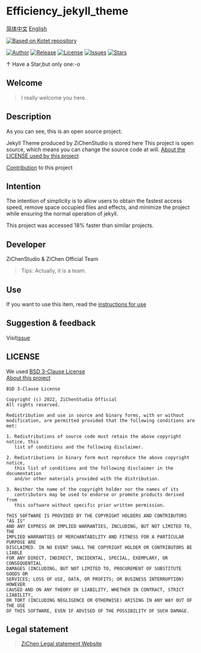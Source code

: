 # Efficiency_jekyll_theme
[简体中文](../README.md "README.md") [English](README.en.md "README.en.md")

[![Based on Kotet repository](https://img.shields.io/badge/Based%20on-Kotet%20repository-66ccff.svg?style=flat-square)](https://github.com/kotet/ultralight)

[![Author](https://img.shields.io/badge/Author-ZiChenStudio-39c5bb.svg?style=flat-square)](https://github.com/ZiChenStudio)
[![Release](https://img.shields.io/github/release/ZiChenStudio/Efficiency_jekyll_theme.svg?style=flat-square)](https://github.com/ZiChenStudio/Efficiency_jekyll_theme/releases)
[![License](https://img.shields.io/github/license/ZiChenStudio/Efficiency_jekyll_theme.svg?style=flat-square)](https://github.com/ZiChenStudio/Efficiency_jekyll_theme/blob/master/LICENSE)
[![Issues](https://img.shields.io/github/issues/ZiChenStudio/Efficiency_jekyll_theme.svg?style=flat-square)](https://github.com/ZiChenStudio/Efficiency_jekyll_theme/issues)
[![Stars](https://img.shields.io/github/stars/ZiChenStudio/Efficiency_jekyll_theme.svg?style=flat-square)](https://github.com/ZiChenStudio/Efficiency_jekyll_theme)

$\uparrow$ Have a Star,but only one:-o

## Welcome
> I really welcome you here.

## Description

As you can see, this is an open source project.

Jekyll Theme produced by ZiChenStudio is stored here
This project is open source, which means you can change the source code at will.
[About the LICENSE used by this project](#license)

[Contribution](CONTINBUTING.en.md "CONTINBUTING.en.md") to this project
## Intention
The intention of simplicity is to allow users to obtain the fastest access speed, remove space occupied files and effects, and minimize the project while ensuring the normal operation of jekyll.

This project was accessed 18% faster than similar projects.
## Developer
ZiChenStudio & ZiChen Official Team
>Tips: Actually, it is a team.

## Use
If you want to use this item, read the [instructions for use](use.md "use.md")
## Suggestion & feedback
Visit[issue](https://github.com/ZiChenStudio/Efficiency_jekyll_theme/issues)
## LICENSE
We used [BSD 3-Clause License](./../LICENSE "LICENSE")<br>
[About this project](./CONTRIBUTING.md "CONTRIBUTING.md")
```
BSD 3-Clause License

Copyright (c) 2022, ZiChenStudio Official
All rights reserved.

Redistribution and use in source and binary forms, with or without
modification, are permitted provided that the following conditions are met:

1. Redistributions of source code must retain the above copyright notice, this
   list of conditions and the following disclaimer.

2. Redistributions in binary form must reproduce the above copyright notice,
   this list of conditions and the following disclaimer in the documentation
   and/or other materials provided with the distribution.

3. Neither the name of the copyright holder nor the names of its
   contributors may be used to endorse or promote products derived from
   this software without specific prior written permission.

THIS SOFTWARE IS PROVIDED BY THE COPYRIGHT HOLDERS AND CONTRIBUTORS "AS IS"
AND ANY EXPRESS OR IMPLIED WARRANTIES, INCLUDING, BUT NOT LIMITED TO, THE
IMPLIED WARRANTIES OF MERCHANTABILITY AND FITNESS FOR A PARTICULAR PURPOSE ARE
DISCLAIMED. IN NO EVENT SHALL THE COPYRIGHT HOLDER OR CONTRIBUTORS BE LIABLE
FOR ANY DIRECT, INDIRECT, INCIDENTAL, SPECIAL, EXEMPLARY, OR CONSEQUENTIAL
DAMAGES (INCLUDING, BUT NOT LIMITED TO, PROCUREMENT OF SUBSTITUTE GOODS OR
SERVICES; LOSS OF USE, DATA, OR PROFITS; OR BUSINESS INTERRUPTION) HOWEVER
CAUSED AND ON ANY THEORY OF LIABILITY, WHETHER IN CONTRACT, STRICT LIABILITY,
OR TORT (INCLUDING NEGLIGENCE OR OTHERWISE) ARISING IN ANY WAY OUT OF THE USE
OF THIS SOFTWARE, EVEN IF ADVISED OF THE POSSIBILITY OF SUCH DAMAGE.

```

## Legal statement
> [ZiChen Legal statement Website](https://zichenstudio.netlify.app/html/legal.html)
